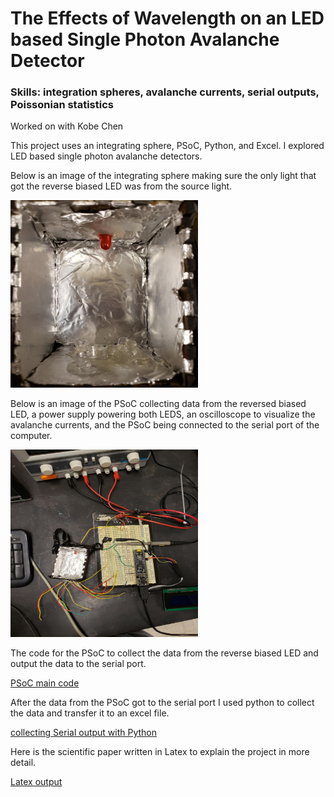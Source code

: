 # The Effects of Wavelength on an LED based Single Photon Avalanche Detector
### Skills: integration spheres, avalanche currents, serial outputs, Poissonian statistics 

Worked on with Kobe Chen

This project uses an integrating sphere, PSoC, Python, and Excel. I explored LED based single photon avalanche detectors. 

Below is an image of the integrating sphere making sure the only light that got the reverse biased LED was from the source light.

<img src=https://github.com/jacobsc050/senior-thesis/blob/main/assets/darkBox.png width="300" height="300">

Below is an image of the PSoC collecting data from the reversed biased LED, a power supply powering both LEDS, an oscilloscope to visualize the avalanche currents, and 
the PSoC being connected to the serial port of the computer.  

<img src=https://github.com/jacobsc050/senior-thesis/blob/main/assets/setUp.png width="300" height="300">

The code for the PSoC to collect the data from the reverse biased LED and output the data to the serial port.

[PSoC main code](https://github.com/jacobsc050/senior-thesis/blob/main/counter.c)
 
After the data from the PSoC got to the serial port I used python to collect the data and transfer it to an excel file.
 
[collecting Serial output with Python](https://github.com/jacobsc050/senior-thesis/blob/main/photonCountings.py)
 
Here is the scientific paper written in Latex to explain the project in more detail. 
 
[Latex output](https://github.com/jacobsc050/senior-thesis/blob/main/assets/Senior%20Thesis.pdf)
